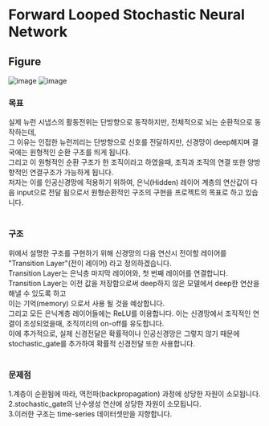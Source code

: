 # Forward Looped Stochastic Neural Network
## Figure
![image](https://user-images.githubusercontent.com/44316628/135008221-ce130a1d-29ae-4116-a0f2-d4879c07987f.png)
![image](https://user-images.githubusercontent.com/44316628/135080997-7b7c71c9-6f0e-41bc-8918-c4627a8f7401.png)
<br>
### 목표
실제 뉴런 시냅스의 활동전위는 단방향으로 동작하지만, 전체적으로 뇌는 순환적으로 동작하는데,<br>
그 이유는 인접한 뉴런끼리는 단방향으로 신호를 전달하지만, 신경망이 deep해지며 결국에는 원형적인 순환 구조를 띄게 됩니다.<br>
그리고 이 원형적인 순환 구조가 한 조직이라고 하였을때, 조직과 조직의 연결 또한 양방향적인 연결구조가 가능하게 됩니다.<br>
저자는 이를 인공신경망에 적용하기 위하여, 은닉(Hidden) 레이어 계층의 연산값이 다음 input으로 전달 됨으로서 원형순환적인 구조의 구현을 프로젝트의 목표로 하고 있습니다.<br>
<br>
### 구조
위에서 설명한 구조를 구현하기 위해 신경망의 다음 연산시 전이할 레이어를 "Transition Layer"(전이 레이어) 라고 정의하겠습니다.<br>
Transition Layer는 은닉층 마지막 레이어와, 첫 번째 레이어를 연결합니다.<br>
Transition Layer는 이전 값을 저장함으로써 deep하지 않은 모델에서 deep한 연산을 해낼 수 있도록 하고<br>
이는 기억(memory) 으로서 사용 될 것을 예상합니다.<br>
그리고 모든 은닉계층 레이어들에는 ReLU를 이용합니다. 이는 신경망에서 조직적인 연결이 조성되었을때, 조직끼리의 on-off를 유도합니다.<br>
이에 추가적으로, 실제 신경전달은 확률적이나 인공신경망은 그렇지 않기 때문에 stochastic_gate를 추가하여 확률적 신경전달 또한 사용합니다.<br>
<br>
### 문제점
1.계층이 순환됨에 따라, 역전파(backpropagation) 과정에 상당한 자원이 소모됩니다.<br>
2.stochastic_gate의 난수생성 연산에 상당한 자원이 소모됩니다.<br>
3.이러한 구조는 time-series 데이터셋만을 지향합니다.<br>
<br>
